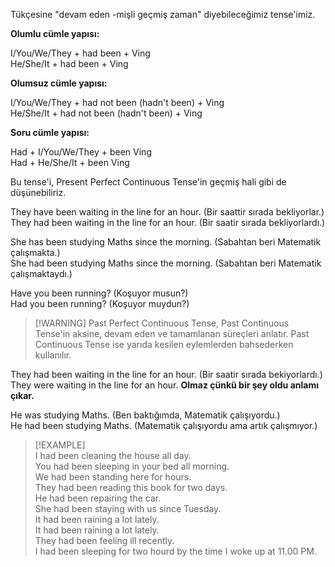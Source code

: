 Tükçesine "devam eden -mişli geçmiş zaman" diyebileceğimiz tense'imiz.  

**Olumlu cümle yapısı:**  

I/You/We/They + had been + Ving  
He/She/It + had been + Ving  

**Olumsuz cümle yapısı:**  

I/You/We/They + had not been (hadn't been) + Ving  
He/She/It + had not been (hadn't been) + Ving  

**Soru cümle yapısı:**  

Had + I/You/We/They + been Ving  
Had + He/She/It + been Ving  

Bu tense'i, Present Perfect Continuous Tense'in geçmiş hali gibi de düşünebiliriz.  

They have been waiting in the line for an hour. (Bir saattir sırada bekliyorlar.)  
They had been waiting in the line for an hour. (Bir saatir sırada bekliyorlardı.)  

She has been studying Maths since the morning. (Sabahtan beri Matematik çalışmakta.)  
She had been studying Maths since the morning. (Sabahtan beri Matematik çalışmaktaydı.)  

Have you been running? (Koşuyor musun?)  
Had you been running? (Koşuyor muydun?)  

> [!WARNING] Past Perfect Continuous Tense, Past Continuous Tense'in aksine, devam eden ve tamamlanan süreçleri anlatır. Past Continuous Tense ise yarıda kesilen eylemlerden bahsederken kullanılır.  

They had been waiting in the line for an hour. (Bir saatir sırada bekiyorlardı.)  
They were waiting in the line for an hour.  **Olmaz çünkü bir şey oldu anlamı çıkar.**  

He was studying Maths. (Ben baktığımda, Matematik çalışıyordu.)  
He had been studying Maths. (Matematik çalışıyordu ama artık çalışmıyor.)  

> [!EXAMPLE]  
> I had been cleaning the house all day.  
> You had been sleeping in your bed all morning.  
> We had been standing here for hours.  
> They had been reading this book for two days.  
> He had been repairing the car.  
> She had been staying with us since Tuesday.  
> It had been raining a lot lately.  
> It had been raining a lot lately.  
> They had been feeling ill recently.  
> I had been sleeping for two hourd by the time I woke up at 11.00 PM.  